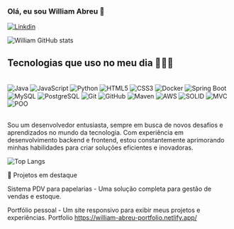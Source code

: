 ### Olá, eu sou William Abreu 👋
[![Linkdin](https://img.shields.io/badge/LinkedIn-0077B5?style=for-the-badge&logo=linkedin&logoColor=white)](https://www.linkedin.com/in/william-abreu-pereira/)

![William GitHub stats](https://github-readme-stats.vercel.app/api?username=abreuwilliam&show_icons=true&theme=radical)

## Tecnologias que uso no meu dia 👨🏻‍💻
<div style="display: inline_block"><br/>
  <!-- Linguagens -->
  <img align="center" alt="Java" src="https://img.shields.io/badge/Java-ED8B00?style=for-the-badge&logo=openjdk&logoColor=white" />
  <img align="center" alt="JavaScript" src="https://img.shields.io/badge/JavaScript-323330?style=for-the-badge&logo=javascript&logoColor=F7DF1E" />
  <img align="center" alt="Python" src="https://img.shields.io/badge/Python-3776AB?style=for-the-badge&logo=python&logoColor=white" />
  <img align="center" alt="HTML5" src="https://img.shields.io/badge/HTML-239120?style=for-the-badge&logo=html5&logoColor=white" />
  <img align="center" alt="CSS3" src="https://img.shields.io/badge/CSS-239120?&style=for-the-badge&logo=css3&logoColor=white" />

  <img align="center" alt="Docker" src="https://img.shields.io/badge/Docker-2496ED?style=for-the-badge&logo=docker&logoColor=white" />

  <!-- Frameworks e Bibliotecas -->
  <img align="center" alt="Spring Boot" src="https://img.shields.io/badge/Spring Boot-6DB33F?style=for-the-badge&logo=spring-boot&logoColor=white" />

  <!-- Banco de Dados -->
  <img align="center" alt="MySQL" src="https://img.shields.io/badge/MySQL-00000F?style=for-the-badge&logo=mysql&logoColor=white" />
  <img align="center" alt="PostgreSQL" src="https://img.shields.io/badge/PostgreSQL-336791?style=for-the-badge&logo=postgresql&logoColor=white" />

  <!-- Dev Tools e Versionamento -->
  <img align="center" alt="Git" src="https://img.shields.io/badge/Git-F05032?style=for-the-badge&logo=git&logoColor=white" />
  <img align="center" alt="GitHub" src="https://img.shields.io/badge/GitHub-000000?style=for-the-badge&logo=github&logoColor=white" />
  <img align="center" alt="Maven" src="https://img.shields.io/badge/Maven-C71A36?style=for-the-badge&logo=apache-maven&logoColor=white" />

  <!-- AWS e Serviços -->
  <img align="center" alt="AWS" src="https://img.shields.io/badge/AWS-FF9900?style=for-the-badge&logo=amazonaws&logoColor=white" />

  <!-- Outras habilidades -->
  <img align="center" alt="SOLID" src="https://img.shields.io/badge/SOLID_Principles-262626?style=for-the-badge&logo=code&logoColor=white" />
  <img align="center" alt="MVC" src="https://img.shields.io/badge/MVC Pattern-007ACC?style=for-the-badge&logo=code&logoColor=white" />
  <img align="center" alt="POO" src="https://img.shields.io/badge/OOP-232F3E?style=for-the-badge&logo=java&logoColor=white" />
</div><br/>
 
Sou um desenvolvedor entusiasta, sempre em busca de novos desafios e aprendizados no mundo da tecnologia. Com experiência em desenvolvimento backend e frontend, estou constantemente aprimorando minhas habilidades para criar soluções eficientes e inovadoras.

![Top Langs](https://github-readme-stats.vercel.app/api/top-langs/?username=abreuwilliam&layout=compact)

🌟 Projetos em destaque

Sistema PDV para papelarias - Uma solução completa para gestão de vendas e estoque.

Portfólio pessoal - Um site responsivo para exibir meus projetos e experiências.
Portfolio https://william-abreu-portfolio.netlify.app/
